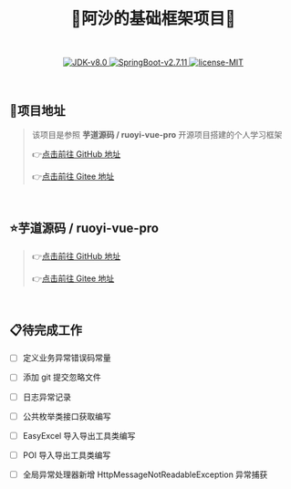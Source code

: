 <h1 align="center">🎉阿沙的基础框架项目🎉</h1>
<br/>
<p align="center">
  <a href="https://www.oracle.com/cn/java/technologies/downloads/#java8">
    <img alt="JDK-v8.0" src="https://img.shields.io/badge/JDK-v8.0-blue">
  </a>

  <a href="https://spring.io/projects/spring-boot#overview">
    <img alt="SpringBoot-v2.7.11" src="https://img.shields.io/badge/SpringBoot-v2.7.11-blue">
  </a>

  <a href="https://spdx.org/licenses/MIT">
    <img alt="license-MIT" src="https://img.shields.io/badge/license-MIT-green">
  </a>
</p>

<br/>

## 🌈项目地址<br/>

> 该项目是参照 **芋道源码 / ruoyi-vue-pro** 开源项目搭建的个人学习框架
> 
> 👉[点击前往 GitHub 地址](https://github.com/YunaiV/ruoyi-vue-pro)
>
> 👉[点击前往 Gitee 地址](https://gitee.com/zhijiantianya/ruoyi-vue-pro)

<br/>

## ⭐芋道源码 / ruoyi-vue-pro<br/>

> 👉[点击前往 GitHub 地址](https://github.com/YunaiV/ruoyi-vue-pro)
>
> 👉[点击前往 Gitee 地址](https://gitee.com/zhijiantianya/ruoyi-vue-pro)

<br/>

## 📋待完成工作

- [ ] 定义业务异常错误码常量

- [ ] 添加 git 提交忽略文件

- [ ] 日志异常记录

- [ ] 公共枚举类接口获取编写

- [ ] EasyExcel 导入导出工具类编写

- [ ] POI 导入导出工具类编写

- [ ] 全局异常处理器新增 HttpMessageNotReadableException 异常捕获
